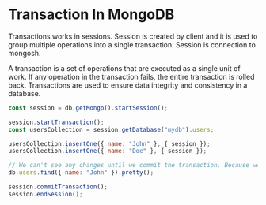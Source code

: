 # Transaction In MongoDB
Transactions works in sessions. Session is created by client and it is used to group multiple operations into a single transaction. Session is connection to mongosh.

A transaction is a set of operations that are executed as a single unit of work. If any operation in the transaction fails, the entire transaction is rolled back. Transactions are used to ensure data integrity and consistency in a database.

```js
const session = db.getMongo().startSession();

session.startTransaction();
const usersCollection = session.getDatabase("mydb").users;

usersCollection.insertOne({ name: "John" }, { session });
usersCollection.insertOne({ name: "Doe" }, { session });

// We can't see any changes until we commit the transaction. Because we don't look at the changes in the same transaction.
db.users.find({ name: "John" }).pretty();

session.commitTransaction();
session.endSession();
```